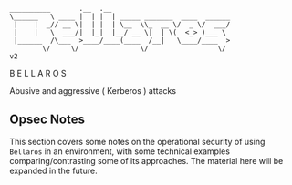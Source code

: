 ```
__________       .__  .__                             
\______   \ ____ |  | |  | _____ _______  ____  ______
 |    |  _// __ \|  | |  | \__  \\_  __ \/  _ \/  ___/
 |    |   \  ___/|  |_|  |__/ __ \|  | \(  <_> )___ \ 
 |______  /\___  >____/____(____  /__|   \____/____  >
        \/     \/               \/                 \/ 
v2
```

B E L L A R O S

Abusive and aggressive ( Kerberos ) attacks

## Opsec Notes

This section covers some notes on the operational security of using `Bellaros` in an environment, with some technical examples comparing/contrasting some of its approaches. The material here will be expanded in the future.